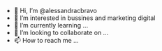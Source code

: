 - 👋 Hi, I’m @alessandracbravo
- 👀 I’m interested in bussines and marketing digital
- 🌱 I’m currently learning ...
- 💞️ I’m looking to collaborate on ...
- 📫 How to reach me ...

<!---
alessandracbravo/alessandracbravo is a ✨ special ✨ repository because its `README.md` (this file) appears on your GitHub profile.
You can click the Preview link to take a look at your changes.
--->
